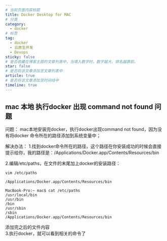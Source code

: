 ```yaml
---
# 当前页面内容标题
title: Docker Desktop for MAC
# 分类
category:
  - docker
# 标签
tag: 
  - docker
  - 云原生开发
  - Devops
sticky: false
# 是否收藏在博客主题的文章列表中，当填入数字时，数字越大，排名越靠前。
star: false
# 是否将该文章添加至文章列表中
article: true
# 是否将该文章添加至时间线中
timeline: true
---
```


## mac 本地 执行docker 出现 command not found 问题

问题：
mac本地安装完docker，执行docker出现command not found，因为没有将docker 命令所在的路径添加到系统变量中；

解决办法：
1.找到docker命令所在的路径，这个路径在你安装成功的时候会直接提示给你，我的路径是：/Applications/Docker.app/Contents/Resources/bin

2.编辑/etc/paths，在文件的末尾加上docker的安装路径：

```shell
vim /etc/paths
```

```path
/Applications/Docker.app/Contents/Resources/bin
```

```shell
MacBook-Pro:~ mac$ cat /etc/paths
/usr/local/bin
/usr/bin
/bin
/usr/sbin
/sbin
/Applications/Docker.app/Contents/Resources/bin
```

添加完之后的文件内容  
3.执行docker，就可以看到相关的命令了
